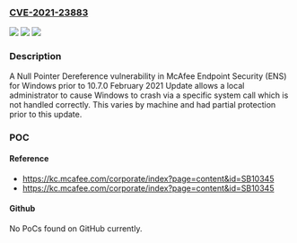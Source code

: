 ### [CVE-2021-23883](https://cve.mitre.org/cgi-bin/cvename.cgi?name=CVE-2021-23883)
![](https://img.shields.io/static/v1?label=Product&message=Endpoint%20Security%20(ENS)%20for%20Windows&color=blue)
![](https://img.shields.io/static/v1?label=Version&message=10.7.x%3C%2010.7.0%20February%202021%20&color=brighgreen)
![](https://img.shields.io/static/v1?label=Vulnerability&message=CWE-476%20NULL%20Pointer%20Dereference&color=brighgreen)

### Description

A Null Pointer Dereference vulnerability in McAfee Endpoint Security (ENS) for Windows prior to 10.7.0 February 2021 Update allows a local administrator to cause Windows to crash via a specific system call which is not handled correctly. This varies by machine and had partial protection prior to this update.

### POC

#### Reference
- https://kc.mcafee.com/corporate/index?page=content&id=SB10345
- https://kc.mcafee.com/corporate/index?page=content&id=SB10345

#### Github
No PoCs found on GitHub currently.

